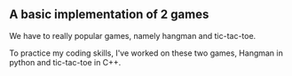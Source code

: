 ## A basic implementation of 2 games

We have to really popular games, namely hangman and tic-tac-toe.

To practice my coding skills, I've worked on these two games, Hangman in python and tic-tac-toe in C++.

